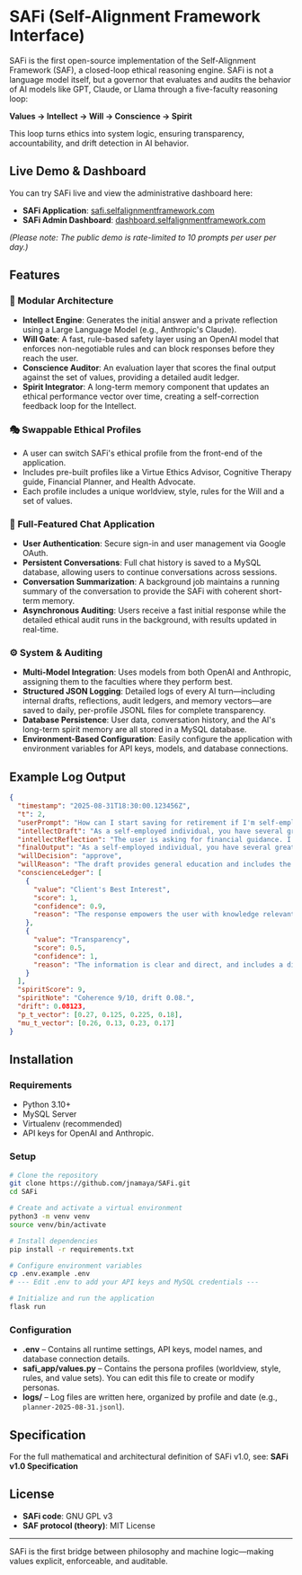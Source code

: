# SAFi (Self-Alignment Framework Interface)

SAFi is the first open-source implementation of the Self-Alignment Framework (SAF), a closed-loop ethical reasoning engine. SAFi is not a language model itself, but a governor that evaluates and audits the behavior of AI models like GPT, Claude, or Llama through a five-faculty reasoning loop:

**Values → Intellect → Will → Conscience → Spirit**

This loop turns ethics into system logic, ensuring transparency, accountability, and drift detection in AI behavior.

## Live Demo & Dashboard

You can try SAFi live and view the administrative dashboard here:

* **SAFi Application**: [safi.selfalignmentframework.com](https://safi.selfalignmentframework.com)
* **SAFi Admin Dashboard**: [dashboard.selfalignmentframework.com](https://dashboard.selfalignmentframework.com)

*(Please note: The public demo is rate-limited to 10 prompts per user per day.)*

## Features

### 🧠 Modular Architecture

* **Intellect Engine**: Generates the initial answer and a private reflection using a Large Language Model (e.g., Anthropic's Claude).
* **Will Gate**: A fast, rule-based safety layer using an OpenAI model that enforces non-negotiable rules and can block responses before they reach the user.
* **Conscience Auditor**: An evaluation layer that scores the final output against the set of values, providing a detailed audit ledger.
* **Spirit Integrator**: A long-term memory component that updates an ethical performance vector over time, creating a self-correction feedback loop for the Intellect.

### 🎭 Swappable Ethical Profiles

* A user can switch SAFi's ethical profile from the front-end of the application.
* Includes pre-built profiles like a Virtue Ethics Advisor, Cognitive Therapy guide, Financial Planner, and Health Advocate.
* Each profile includes a unique worldview, style, rules for the Will and a set of values.

### 💬 Full-Featured Chat Application

* **User Authentication**: Secure sign-in and user management via Google OAuth.
* **Persistent Conversations**: Full chat history is saved to a MySQL database, allowing users to continue conversations across sessions.
* **Conversation Summarization**: A background job maintains a running summary of the conversation to provide the SAFi with coherent short-term memory.
* **Asynchronous Auditing**: Users receive a fast initial response while the detailed ethical audit runs in the background, with results updated in real-time.

### ⚙️ System & Auditing

* **Multi-Model Integration**: Uses models from both OpenAI and Anthropic, assigning them to the faculties where they perform best.
* **Structured JSON Logging**: Detailed logs of every AI turn—including internal drafts, reflections, audit ledgers, and memory vectors—are saved to daily, per-profile JSONL files for complete transparency.
* **Database Persistence**: User data, conversation history, and the AI's long-term spirit memory are all stored in a MySQL database.
* **Environment-Based Configuration**: Easily configure the application with environment variables for API keys, models, and database connections.

## Example Log Output

```json
{
  "timestamp": "2025-08-31T18:30:00.123456Z",
  "t": 2,
  "userPrompt": "How can I start saving for retirement if I'm self-employed?",
  "intellectDraft": "As a self-employed individual, you have several great options...",
  "intellectReflection": "The user is asking for financial guidance. I need to provide general educational information without giving specific advice, covering options like SEP IRA and Solo 401(k).",
  "finalOutput": "As a self-employed individual, you have several great options...",
  "willDecision": "approve",
  "willReason": "The draft provides general education and includes the required disclaimer, adhering to the established rules.",
  "conscienceLedger": [
    {
      "value": "Client's Best Interest",
      "score": 1,
      "confidence": 0.9,
      "reason": "The response empowers the user with knowledge relevant to their financial well-being without making prescriptive claims."
    },
    {
      "value": "Transparency",
      "score": 0.5,
      "confidence": 1,
      "reason": "The information is clear and direct, and includes a disclaimer about not being a licensed advisor."
    }
  ],
  "spiritScore": 9,
  "spiritNote": "Coherence 9/10, drift 0.08.",
  "drift": 0.08123,
  "p_t_vector": [0.27, 0.125, 0.225, 0.18],
  "mu_t_vector": [0.26, 0.13, 0.23, 0.17]
}
```

## Installation

### Requirements

* Python 3.10+
* MySQL Server
* Virtualenv (recommended)
* API keys for OpenAI and Anthropic.

### Setup

```bash
# Clone the repository
git clone https://github.com/jnamaya/SAFi.git
cd SAFi

# Create and activate a virtual environment
python3 -m venv venv
source venv/bin/activate

# Install dependencies
pip install -r requirements.txt

# Configure environment variables
cp .env.example .env
# --- Edit .env to add your API keys and MySQL credentials ---

# Initialize and run the application
flask run
```

### Configuration

* **.env** – Contains all runtime settings, API keys, model names, and database connection details.
* **safi\_app/values.py** – Contains the persona profiles (worldview, style, rules, and value sets). You can edit this file to create or modify personas.
* **logs/** – Log files are written here, organized by profile and date (e.g., `planner-2025-08-31.jsonl`).



## Specification

For the full mathematical and architectural definition of SAFi v1.0, see: **SAFi v1.0 Specification**


## License

* **SAFi code**: GNU GPL v3
* **SAF protocol (theory)**: MIT License

---

SAFi is the first bridge between philosophy and machine logic—making values explicit, enforceable, and auditable.
